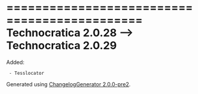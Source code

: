 =============================================
Technocratica 2.0.28 --> Technocratica 2.0.29
=============================================

Added:

     - Tesslocator

Generated using [ChangelogGenerator 2.0.0-pre2](https://github.com/TheRandomLabs/ChangelogGenerator).
